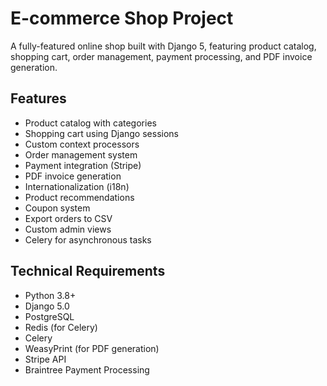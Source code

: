 # E-commerce Shop Project

A fully-featured online shop built with Django 5, featuring product catalog, shopping cart, order management, payment processing, and PDF invoice generation.

## Features

- Product catalog with categories
- Shopping cart using Django sessions
- Custom context processors
- Order management system
- Payment integration (Stripe)
- PDF invoice generation
- Internationalization (i18n)
- Product recommendations
- Coupon system
- Export orders to CSV
- Custom admin views
- Celery for asynchronous tasks

## Technical Requirements

- Python 3.8+
- Django 5.0
- PostgreSQL
- Redis (for Celery)
- Celery
- WeasyPrint (for PDF generation)
- Stripe API
- Braintree Payment Processing
